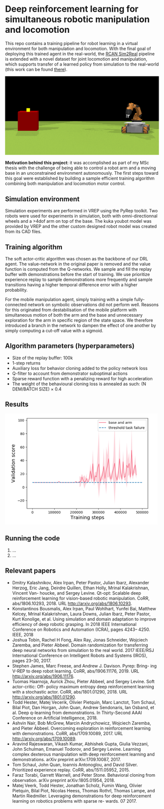 # Deep reinforcement learning for simultaneous robotic manipulation and locomotion 

This repo contains a training pipeline for robot learning in a virtual environment for both manipulation and locomotion. With the final goal of deploying this trained agent in the real-world, the [RCAN Sim2Real](https://arxiv.org/abs/1812.07252) pipeline is extended with a novel dataset for joint locomotion and manipulation, which supports transfer of a learned policy from simulation to the real-world (this work can be found [there](https://github.com/gn3112/rcan_navig)).

![robot](robot_target.png)

**Motivation behind this project**: it was accomplished as part of my MSc thesis with the challenge of being able to control a robot arm and a moving base in an unconstrained environment autonomously. The first steps toward this goal were established by building a sample efficient training algorithm combining both manipulation and locomotion motor control.

## Simulation environment
Simulation experiments are performed in VREP using the PyRep toolkit. Two robots were used for experiments in simulation, both with omni-directionnal wheels and a >4dof arm on top of the base. The kuka youbot model was provided by VREP and the other custom designed robot model was created from its CAD files.

## Training algorithm
The soft actor-critic algorithm was chosen as the backbone of our DRL agent. The value-network in the original paper is removed and the value function is computed from the Q-networks.
We sample and fill the replay buffer with demonstrations before the start of training. We use prioritize experience replay to sample demonstrations more frequently and sample transitions having a higher temporal difference error with a higher probability.

For the mobile manipulation agent, simply training with a simple fully-connected network on symbolic observations did not perform well. Reasons for this originated from destabilisation of the mobile platform with simultaneous motion of both the arm and the base and unnecessary exploration for the arm in specific region of the state space. We therefore introduced a branch in the network to dampen the effect of one another by simply computing a cut-off value with a sigmoid.

## Algorithm parameters (hyperparameters)
- Size of the replay buffer: 100k
- 1-step returns
- Auxiliary loss for behavior cloning added to the policy network loss
- Q-filter to account from demonstrator suboptimal actions
- Sparse reward function with a penalizing reward for high acceleration
- The weight of the behavioural cloning loss is annealed as such: (N DEM/BATCH SIZE) × 0.4

## Results

<img src="base_arm_score.png" width=500)>

## Running the code
1. ...
2. ...

## Relevant papers
-  Dmitry Kalashnikov, Alex Irpan, Peter Pastor, Julian Ibarz, Alexander Herzog, Eric Jang, Deirdre Quillen, Ethan Holly, Mrinal Kalakrishnan, Vincent Van- houcke, and Sergey Levine. Qt-opt: Scalable deep reinforcement learning for vision-based robotic manipulation. CoRR, abs/1806.10293, 2018. URL http://arxiv.org/abs/1806.10293.
- Konstantinos Bousmalis, Alex Irpan, Paul Wohlhart, Yunfei Bai, Matthew Kelcey, Mrinal Kalakrishnan, Laura Downs, Julian Ibarz, Peter Pastor, Kurt Konolige, et al. Using simulation and domain adaptation to improve efficiency of deep robotic grasping. In 2018 IEEE International Conference on Robotics and Automation (ICRA), pages 4243– 4250. IEEE, 2018
- Joshua Tobin, Rachel H Fong, Alex Ray, Jonas Schneider, Wojciech Zaremba, and Pieter Abbeel. Domain randomization for transferring deep neural networks from simulation to the real world. 2017 IEEE/RSJ International Conference on Intelligent Robots and Systems (IROS), pages 23–30, 2017.
- Stephen James, Marc Freese, and Andrew J. Davison. Pyrep: Bring- ing V-REP to deep robot learning. CoRR, abs/1906.11176, 2019. URL http://arxiv.org/abs/1906.11176.
- Tuomas Haarnoja, Aurick Zhou, Pieter Abbeel, and Sergey Levine. Soft actor-critic: Off- policy maximum entropy deep reinforcement learning with a stochastic actor. CoRR, abs/1801.01290, 2018. URL http://arxiv.org/abs/1801.01290.
- Todd Hester, Matej Vecerik, Olivier Pietquin, Marc Lanctot, Tom Schaul, Bilal Piot, Dan Horgan, John Quan, Andrew Sendonaris, Ian Osband, et al. Deep q-learning from demonstrations. In Thirty-Second AAAI Conference on Artificial Intelligence, 2018.
- Ashvin Nair, Bob McGrew, Marcin Andrychowicz, Wojciech Zaremba, and Pieter Abbeel. Overcoming exploration in reinforcement learning with demonstrations. CoRR, abs/1709.10089, 2017. URL http://arxiv.org/abs/1709.10089.
- Aravind Rajeswaran, Vikash Kumar, Abhishek Gupta, Giulia Vezzani, John Schulman, Emanuel Todorov, and Sergey Levine. Learning complex dexterous manipulation with deep reinforcement learning and demonstrations. arXiv preprint arXiv:1709.10087, 2017.
- Tom Schaul, John Quan, Ioannis Antonoglou, and David Silver. Prioritized experience replay. CoRR, abs/1511.05952, 2015.
- Faraz Torabi, Garrett Warnell, and Peter Stone. Behavioral cloning from observation. arXiv preprint arXiv:1805.01954, 2018.
- Matej Veerk, Todd Hester, Jonathan Scholz, Fumin Wang, Olivier Pietquin, Bilal Piot, Nicolas Heess, Thomas Rothrl, Thomas Lampe, and Martin Riedmiller. Leveraging demonstrations for deep reinforcement learning on robotics problems with sparse re- wards. 07 2017.
